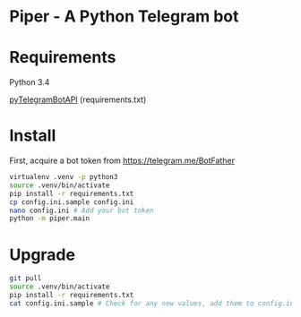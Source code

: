 Piper - A Python Telegram bot
=============================

# Requirements
Python 3.4

[pyTelegramBotAPI](https://github.com/eternnoir/pyTelegramBotAPI) (requirements.txt)

# Install
First, acquire a bot token from https://telegram.me/BotFather

```sh
virtualenv .venv -p python3
source .venv/bin/activate
pip install -r requirements.txt
cp config.ini.sample config.ini
nano config.ini # Add your bot token
python -m piper.main
```

# Upgrade
```sh
git pull
source .venv/bin/activate
pip install -r requirements.txt
cat config.ini.sample # Check for any new values, add them to config.ini
```